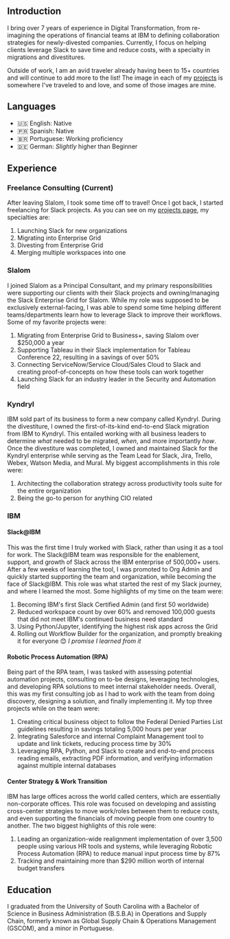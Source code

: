 ## Introduction
I bring over 7 years of experience in Digital Transformation, from re-imagining the operations of financial teams at IBM to defining collaboration strategies for newly-divested companies. Currently, I focus on helping clients leverage Slack to save time and reduce costs, with a specialty in migrations and divestitures.

Outside of work, I am an avid traveler already having been to 15+ countries and will continue to add more to the list! The image in each of my [projects](/projects/) is somewhere I've traveled to and love, and some of those images are mine. 

## Languages
- 🇺🇸 English: Native
- 🇵🇷 Spanish: Native
- 🇧🇷 Portuguese: Working proficiency
- 🇩🇪 German: *Slightly* higher than Beginner
  
## Experience
### Freelance Consulting (Current)
After leaving Slalom, I took some time off to travel! Once I got back, I started freelancing for Slack projects. As you can see on my [projects page](/projects/), my specialties are:
1. Launching Slack for new organizations
2. Migrating into Enterprise Grid
3. Divesting from Enterprise Grid
4. Merging multiple workspaces into one

### Slalom
I joined Slalom as a Principal Consultant, and my primary responsibilities were supporting our clients with their Slack projects and owning/managing the Slack Enterprise Grid for Slalom. While my role was supposed to be exclusively external-facing, I was able to spend some time helping different teams/departments learn how to leverage Slack to improve their workflows. Some of my favorite projects were:
1. Migrating from Enterprise Grid to Business+, saving Slalom over $250,000 a year
2. Supporting Tableau in their Slack implementation for Tableau Conference 22, resulting in a savings of over 50%
3. Connecting ServiceNow/Service Cloud/Sales Cloud to Slack and creating proof-of-concepts on how these tools can work together
4. Launching Slack for an industry leader in the Security and Automation field

### Kyndryl
IBM sold part of its business to form a new company called Kyndryl. During the divestiture, I owned the first-of-its-kind end-to-end Slack migration from IBM to Kyndryl. This entailed working with all business leaders to determine *what* needed to be migrated, *when*, and more importantly *how*. Once the divestiture was completed, I owned and maintained Slack for the Kyndryl enterprise while serving as the Team Lead for Slack, Jira, Trello, Webex, Watson Media, and Mural. My biggest accomplishments in this role were:
1. Architecting the collaboration strategy across productivity tools suite for the entire organization
2. Being the go-to person for anything CIO related

### IBM
#### Slack@IBM
This was the first time I truly worked with Slack, rather than using it as a tool for work. The Slack@IBM team was responsible for the enablement, support, and growth of Slack across the IBM enterprise of 500,000+ users. After a few weeks of learning the tool, I was promoted to Org Admin and quickly started supporting the team and organization, while becoming the face of Slack@IBM. This role was what started the rest of my Slack journey, and where I learned the most. Some highlights of my time on the team were:
1. Becoming IBM's first Slack Certified Admin (and first 50 worldwide)
2. Reduced workspace count by over 60% and removed 100,000 guests that did not meet IBM's continued business need standard
3. Using Python/Jupyter, identifying the highest risk apps across the Grid
4. Rolling out Workflow Builder for the organization, and promptly breaking it for everyone 😊 *I promise I learned from it*

#### Robotic Process Automation (RPA)
Being part of the RPA team, I was tasked with assessing potential automation projects, consulting on to-be designs, leveraging technologies, and developing RPA solutions to meet internal stakeholder needs. Overall, this was my first consulting job as I had to work with the team from doing discovery, designing a solution, and finally implementing it. My top three projects while on the team were:
1. Creating critical business object to follow the Federal Denied Parties List guidelines resulting in savings totaling 5,000 hours per year
2. Integrating Salesforce and internal Complaint Management tool to update and link tickets, reducing process time by 30%
3. Leveraging RPA, Python, and Slack to create and end-to-end process reading emails, extracting PDF information, and verifying information against multiple internal databases

#### Center Strategy & Work Transition
IBM has large offices across the world called centers, which are essentially non-corporate offices. This role was focused on developing and assisting cross-center strategies to move work/roles between them to reduce costs, and even supporting the financials of moving people from one country to another. The two biggest highlights of this role were:
1. Leading an organization-wide realignment implementation of over 3,500 people using various HR tools and systems, while leveraging Robotic Process Automation (RPA) to reduce manual input process time by 87%
2. Tracking and maintaining more than $290 million worth of internal budget transfers

## Education
I graduated from the University of South Carolina with a Bachelor of Science in Business Administration (B.S.B.A) in Operations and Supply Chain, formerly known as Global Supply Chain & Operations Management (GSCOM), and a minor in Portuguese.